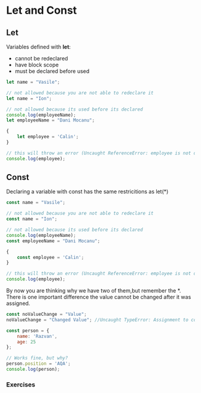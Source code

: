 # Let and Const


## Let
Variables defined with **let**:

 * cannot be redeclared
 * have block scope
 * must be declared before used
    
 ```javascript
 let name = "Vasile";
 
 // not allowed because you are not able to redeclare it 
 let name = "Ion";
 
 // not allowed because its used before its declared
 console.log(employeeName);
 let employeeName = "Dani Mocanu";
 
 {
     let employee = 'Calin';
 }
 
 // this will throw an error (Uncaught ReferenceError: employee is not defined )
 console.log(employee); 

 ```
 
 ## Const
 
 Declaring a variable with const has the same restricitions as let(*)
 ```javascript
 const name = "Vasile";
 
 // not allowed because you are not able to redeclare it 
 const name = "Ion";
 
 // not allowed because its used before its declared
 console.log(employeeName);
 const employeeName = "Dani Mocanu";
 
 {
     const employee = 'Calin';
 }
 
 // this will throw an error (Uncaught ReferenceError: employee is not defined )
 console.log(employee);
 ```
 
 By now you are thinking why we have two of them,but remember the \*. There is one important difference the value cannot be changed after it was assigned.
 
```javascript
const noValueChange = "Value";
noValueChange = "Changed Value"; //Uncaught TypeError: Assignment to constant variable.

const person = {
    name: 'Razvan',
    age: 25
};

// Works fine, but why?
person.position = 'AQA';
console.log(person);
```
    
### Exercises
 
